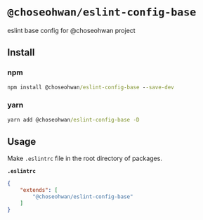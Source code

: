 # `@choseohwan/eslint-config-base`

eslint base config for @choseohwan project

## Install

### npm
```bat
npm install @choseohwan/eslint-config-base --save-dev
```

### yarn
```bat
yarn add @choseohwan/eslint-config-base -D
```

## Usage

Make `.eslintrc` file in the root directory of packages.

**`.eslintrc`**
```json
{
    "extends": [
        "@choseohwan/eslint-config-base"
    ]
}
```